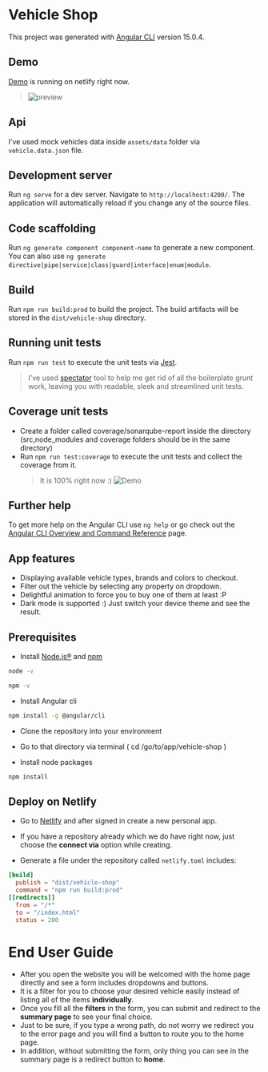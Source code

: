 # Vehicle Shop

This project was generated with [Angular CLI](https://github.com/angular/angular-cli) version 15.0.4.

## Demo

[Demo](https://vehicle-shop.netlify.app) is running on netlify right now.

> ![preview](https://res.cloudinary.com/dlth9ls92/image/upload/v1673441068/demo-vehicle-shop.gif)

## Api

I've used mock vehicles data inside `assets/data` folder via `vehicle.data.json` file.

## Development server

Run `ng serve` for a dev server. Navigate to `http://localhost:4200/`. The application will automatically reload if you change any of the source files.

## Code scaffolding

Run `ng generate component component-name` to generate a new component. You can also use `ng generate directive|pipe|service|class|guard|interface|enum|module`.

## Build

Run `npm run build:prod` to build the project. The build artifacts will be stored in the `dist/vehicle-shop` directory.

## Running unit tests

Run `npm run test` to execute the unit tests via [Jest](https://jestjs.io).

> I've used [spectator](https://ngneat.github.io/spectator) tool to help me get rid of all the boilerplate grunt work, leaving you with readable, sleek and streamlined unit tests.

## Coverage unit tests

- Create a folder called coverage/sonarqube-report inside the directory (src,node_modules and coverage folders should be in the same directory)
- Run `npm run test:coverage` to execute the unit tests and collect the coverage from it.
  > It is 100% right now :)
  > ![Demo](https://res.cloudinary.com/dlth9ls92/image/upload/v1673434944/unit-test-coverage.png)

## Further help

To get more help on the Angular CLI use `ng help` or go check out the [Angular CLI Overview and Command Reference](https://angular.io/cli) page.

## App features

- Displaying available vehicle types, brands and colors to checkout.
- Filter out the vehicle by selecting any property on dropdown.
- Delightful animation to force you to buy one of them at least :P
- Dark mode is supported :) Just switch your device theme and see the result.

## Prerequisites

- Install [Node.js®](https://nodejs.org/en/download) and [npm](https://docs.npmjs.com/downloading-and-installing-node-js-and-npm)

```bash
node -v
```

```bash
npm -v
```

- Install Angular cli

```bash
npm install -g @angular/cli
```

- Clone the repository into your environment

- Go to that directory via terminal ( cd /go/to/app/vehicle-shop )

- Install node packages

```bash
npm install
```

## Deploy on Netlify

- Go to [Netlify](https://app.netlify.com) and after signed in create a new personal app.

- If you have a repository already which we do have right now, just choose the **connect via** option while creating.

- Generate a file under the repository called `netlify.toml` includes:

```toml
[build]
  publish = "dist/vehicle-shop"
  command = "npm run build:prod"
[[redirects]]
  from = "/*"
  to = "/index.html"
  status = 200
```

# End User Guide

- After you open the website you will be welcomed with the home page directly and see a form includes dropdowns and buttons.
- It is a filter for you to choose your desired vehicle easily instead of listing all of the items **individually**.
- Once you fill all the **filters** in the form, you can submit and redirect to the **summary page** to see your final choice.
- Just to be sure, if you type a wrong path, do not worry we redirect you to the error page
  and you will find a button to route you to the home page.
- In addition, without submitting the form, only thing you can see in the summary page is a redirect button to **home**.
